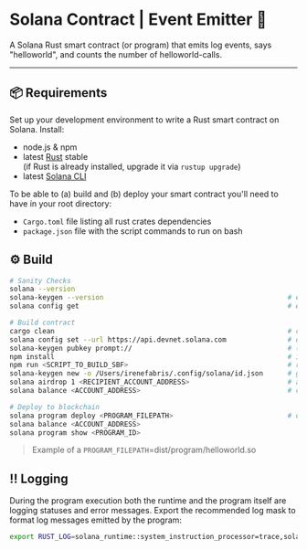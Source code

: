 # Solana Contract | Event Emitter :satellite:
A Solana Rust smart contract (or program) that emits log events, says "helloworld", and counts the number of helloworld-calls.

---

## :package: Requirements
Set up your development environment to write a Rust smart contract on Solana. Install:

 - node.js & npm
 - latest [Rust](https://rustup.rs/) stable <br/>
   (if Rust is already installed, upgrade it via `rustup upgrade`)
 - latest [Solana CLI](https://docs.solana.com/cli/install-solana-cli-tools)

To be able to (a) build and (b) deploy your smart contract you'll need to have in your root directory:

 - `Cargo.toml` file listing all rust crates dependencies
 - `package.json` file with the script commands to run on bash


## :gear: Build
```bash
# Sanity Checks
solana --version                                            
solana-keygen --version                                             # ensure keygen is installed
solana config get                                                   # ensure devnet path exists

# Build contract
cargo clean                                                         # clean up rust files
solana config set --url https://api.devnet.solana.com               # declare path to devnet
solana-keygen pubkey prompt://                                      # (optional) derive a pubkey from a seed phrase and a passphrase
npm install                                                         # install npm dependencies
npm run <SCRIPT_TO_BUILD_SBF>                                       # run a build script contained in package.json
solana-keygen new -o /Users/irenefabris/.config/solana/id.json      # generate new keypair and save it locally
solana airdrop 1 <RECIPIENT_ACCOUNT_ADDRESS>                        # airdrop devnet SOL to a wallet address
solana balance <ACCOUNT_ADDRESS>                                    # check account balance

# Deploy to blockchain
solana program deploy <PROGRAM_FILEPATH>                            # deploy to location of the program's shared object (the program binary .so)
solana balance <ACCOUNT_ADDRESS>  
solana program show <PROGRAM_ID>
```

> Example of a `PROGRAM_FILEPATH`=dist/program/helloworld.so



## :bangbang: Logging
During the program execution both the runtime and the program itself are logging statuses and error messages. Export the recommended log mask to format log messages emitted by the program:
```bash
export RUST_LOG=solana_runtime::system_instruction_processor=trace,solana_runtime::message_processor=info,solana_bpf_loader=debug,solana_rbpf=debug
```
